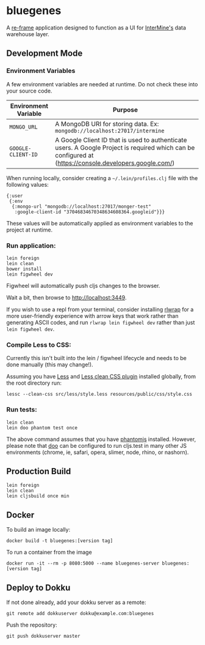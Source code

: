 # bluegenes

A [re-frame](https://github.com/Day8/re-frame) application designed to function as a UI for [InterMine's](http://www.intermine.org) data warehouse layer.

## Development Mode

### Environment Variables

A few environment variables are needed at runtime. Do not check these into your source code.

| Environment Variable 	| Purpose 	|
|------------------------	|---------------------------------------------------------------------------------------------------------------------------------------------------------	|
| ```MONGO_URL``` 	| A MongoDB URI for storing data. Ex: ```mongodb://localhost:27017/intermine``` 	|
| ```GOOGLE-CLIENT-ID``` 	| A Google Client ID that is used to authenticate users. A Google Project is required which can be configured at (https://console.developers.google.com/) 	|

When running locally, consider creating a ```~/.lein/profiles.clj``` file with the following values:

```
{:user
 {:env
  {:mongo-url "mongodb://localhost:27017/monger-test"
   :google-client-id "37046834670348634608364.googleid"}}}
```

These values will be automatically applied as environment variables to the project at runtime.


### Run application:

```
lein foreign
lein clean
bower install
lein figwheel dev
```

Figwheel will automatically push cljs changes to the browser.

Wait a bit, then browse to [http://localhost:3449](http://localhost:3449).

If you wish to use a repl from your terminal, consider installing [rlwrap](https://github.com/hanslub42/rlwrap) for a more user-friendly experience with arrow keys that work rather than generating ASCII codes, and run `rlwrap lein figwheel dev` rather than just `lein figwheel dev`.

### Compile Less to CSS:
Currently this isn't built into the lein / figwheel lifecycle and needs to be done manually (this may change!).

Assuming you have [Less](http://lesscss.org/#download-options) and [Less clean CSS plugin](https://github.com/less/less-plugin-clean-css#lessc-usage) installed globally, from the root directory run:

   ```
   lessc --clean-css src/less/style.less resources/public/css/style.css
   ```


### Run tests:

```
lein clean
lein doo phantom test once
```

The above command assumes that you have [phantomjs](https://www.npmjs.com/package/phantomjs) installed. However, please note that [doo](https://github.com/bensu/doo) can be configured to run cljs.test in many other JS environments (chrome, ie, safari, opera, slimer, node, rhino, or nashorn).

## Production Build

```
lein foreign
lein clean
lein cljsbuild once min
```

## Docker

To build an image locally:
```
docker build -t bluegenes:[version tag]
```

To run a container from the image
```
docker run -it --rm -p 8080:5000 --name bluegenes-server bluegenes:[version tag]
```

## Deploy to Dokku

If not done already, add your dokku server as a remote:
```
git remote add dokkuserver dokku@example.com:bluegenes
```

Push the repository:
```
git push dokkuserver master
```
